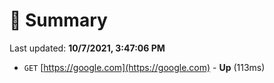 # 📖 Summary
Last updated: **10/7/2021, 3:47:06 PM**

- `GET` [https://google.com](https://google.com) - **Up** (113ms)
